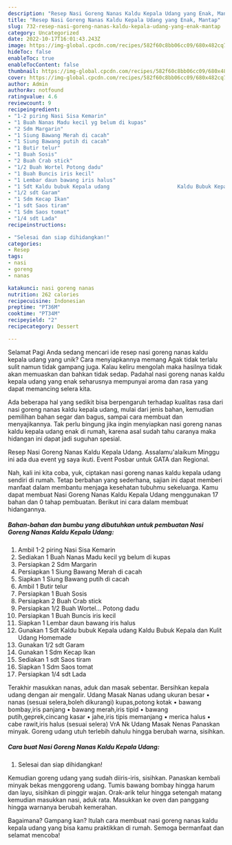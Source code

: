 ```yaml
---
description: "Resep Nasi Goreng Nanas Kaldu Kepala Udang yang Enak, Mantap"
title: "Resep Nasi Goreng Nanas Kaldu Kepala Udang yang Enak, Mantap"
slug: 732-resep-nasi-goreng-nanas-kaldu-kepala-udang-yang-enak-mantap
category: Uncategorized
date: 2022-10-17T16:01:43.243Z
image: https://img-global.cpcdn.com/recipes/582f60c8bb06cc09/680x482cq70/nasi-goreng-nanas-kaldu-kepala-udang-foto-resep-utama.jpg
hideToc: false
enableToc: true
enableTocContent: false
thumbnail: https://img-global.cpcdn.com/recipes/582f60c8bb06cc09/680x482cq70/nasi-goreng-nanas-kaldu-kepala-udang-foto-resep-utama.jpg
cover: https://img-global.cpcdn.com/recipes/582f60c8bb06cc09/680x482cq70/nasi-goreng-nanas-kaldu-kepala-udang-foto-resep-utama.jpg
author: Admin
authorAv: notfound
ratingvalue: 4.6
reviewcount: 9
recipeingredient:
- "1-2 piring Nasi Sisa Kemarin"
- "1 Buah Nanas Madu kecil yg belum di kupas"
- "2 Sdm Margarin"
- "1 Siung Bawang Merah di cacah"
- "1 Siung Bawang putih di cacah"
- "1 Butir telur"
- "1 Buah Sosis"
- "2 Buah Crab stick"
- "1/2 Buah Wortel Potong dadu"
- "1 Buah Buncis iris kecil"
- "1 Lembar daun bawang iris halus"
- "1 Sdt Kaldu bubuk Kepala udang                      Kaldu Bubuk Kepala dan Kulit Udang Homemade"
- "1/2 sdt Garam"
- "1 Sdm Kecap Ikan"
- "1 sdt Saos tiram"
- "1 Sdm Saos tomat"
- "1/4 sdt Lada"
recipeinstructions:

- "Selesai dan siap dihidangkan!"
categories:
- Resep
tags:
- nasi
- goreng
- nanas

katakunci: nasi goreng nanas 
nutrition: 262 calories
recipecuisine: Indonesian
preptime: "PT36M"
cooktime: "PT34M"
recipeyield: "2"
recipecategory: Dessert

---
```



Selamat Pagi Anda sedang mencari ide resep nasi goreng nanas kaldu kepala udang yang unik? Cara menyiapkannya memang Agak tidak terlalu sulit namun tidak gampang juga. Kalau keliru mengolah maka hasilnya tidak akan memuaskan dan bahkan tidak sedap. Padahal nasi goreng nanas kaldu kepala udang yang enak seharusnya mempunyai aroma dan rasa yang dapat memancing selera kita.


Ada beberapa hal yang sedikit bisa berpengaruh terhadap kualitas rasa dari nasi goreng nanas kaldu kepala udang, mulai dari jenis bahan, kemudian pemilihan bahan segar dan bagus, sampai cara membuat dan menyajikannya. Tak perlu bingung jika ingin menyiapkan nasi goreng nanas kaldu kepala udang enak di rumah, karena asal sudah tahu caranya maka hidangan ini dapat jadi suguhan spesial.

Resep Nasi Goreng Nanas Kaldu Kepala Udang. Assalamu&#39;alaikum Minggu ini ada dua event yg saya ikuti. Event Posbar untuk GATA dan Regional.


Nah, kali ini kita coba, yuk, ciptakan nasi goreng nanas kaldu kepala udang sendiri di rumah. Tetap berbahan yang sederhana, sajian ini dapat memberi manfaat dalam membantu menjaga kesehatan tubuhmu sekeluarga. Kamu dapat membuat Nasi Goreng Nanas Kaldu Kepala Udang menggunakan 17 bahan dan 0 tahap pembuatan. Berikut ini cara dalam membuat hidangannya.

<!--inarticleads1-->

##### Bahan-bahan dan bumbu yang dibutuhkan untuk pembuatan Nasi Goreng Nanas Kaldu Kepala Udang:

1. Ambil 1-2 piring Nasi Sisa Kemarin
1. Sediakan 1 Buah Nanas Madu kecil yg belum di kupas
1. Persiapkan 2 Sdm Margarin
1. Persiapkan 1 Siung Bawang Merah di cacah
1. Siapkan 1 Siung Bawang putih di cacah
1. Ambil 1 Butir telur
1. Persiapkan 1 Buah Sosis
1. Persiapkan 2 Buah Crab stick
1. Persiapkan 1/2 Buah Wortel... Potong dadu
1. Persiapkan 1 Buah Buncis iris kecil
1. Siapkan 1 Lembar daun bawang iris halus
1. Gunakan 1 Sdt Kaldu bubuk Kepala udang                      Kaldu Bubuk Kepala dan Kulit Udang Homemade
1. Gunakan 1/2 sdt Garam
1. Gunakan 1 Sdm Kecap Ikan
1. Sediakan 1 sdt Saos tiram
1. Siapkan 1 Sdm Saos tomat
1. Persiapkan 1/4 sdt Lada


Terakhir masukkan nanas, aduk dan masak sebentar. Bersihkan kepala udang dengan air mengalir. Udang Masak Nanas udang ukuran besar • nanas (sesuai selera,boleh dikurangi) kupas,potong kotak • bawang bombay,iris panjang • bawang merah,iris tipid • bawang putih,geprek,cincang kasar • jahe,iris tipis memanjang • merica halus • cabe rawit,iris halus (sesuai selera) VrA Nk Udang Masak Nenas Panaskan minyak. Goreng udang utuh terlebih dahulu hingga berubah warna, sisihkan. 

<!--inarticleads2-->

##### Cara buat Nasi Goreng Nanas Kaldu Kepala Udang:


1. Selesai dan siap dihidangkan!

Kemudian goreng udang yang sudah diiris-iris, sisihkan. Panaskan kembali minyak bekas menggoreng udang. Tumis bawang bombay hingga harum dan layu, sisihkan di pinggir wajan. Orak-arik telur hingga setengah matang kemudian masukkan nasi, aduk rata. Masukkan ke oven dan panggang hingga warnanya berubah kemerahan. 

Bagaimana? Gampang kan? Itulah cara membuat nasi goreng nanas kaldu kepala udang yang bisa kamu praktikkan di rumah. Semoga bermanfaat dan selamat mencoba!
